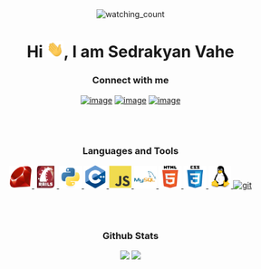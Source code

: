 <div align="center">
  <img src="https://komarev.com/ghpvc/?username=SedrakyanVahe&color=brightgreen" alt="watching_count" />
  <h1 align="center">Hi <img src="https://raw.githubusercontent.com/ABSphreak/ABSphreak/master/gifs/Hi.gif" width="30px">, I am Sedrakyan Vahe</h1>
</div>

<h3 align="center">Connect with me</h3>

<div align="center">

  [![image](https://img.shields.io/badge/LinkedIn-0077B5?style=for-the-badge&logo=linkedin&logoColor=white)](https://www.linkedin.com/in/vahe-sedrakyan/)
  [![image](https://img.shields.io/badge/Instagram-E4405F?style=for-the-badge&logo=instagram&logoColor=white)](https://www.instagram.com/sedrakyanvahe/)
  [![image](https://img.shields.io/badge/Twitter-1DA1F2?style=for-the-badge&logo=twitter&logoColor=white)](https://twitter.com/Vahe93435013)
</div>

<br>
<br>

<h3 align="center">Languages and Tools</h3>

<p align="center">
  <a href="https://www.ruby-lang.org/en/" target="_blank">
    <img src="https://raw.githubusercontent.com/devicons/devicon/master/icons/ruby/ruby-original.svg" alt="ruby" width="40" height="40"/>
  </a>
  
  <a href="https://rubyonrails.org/" target="_blank">
    <img src="https://github.com/devicons/devicon/blob/master/icons/rails/rails-original-wordmark.svg" alt="ruby_on_rails" width="40" height="40"/>
  </a>
  
  <a href="https://www.python.org" target="_blank">
    <img src="https://raw.githubusercontent.com/devicons/devicon/master/icons/python/python-original.svg" alt="python" width="40" height="40"/>
  </a>

  <a href="https://www.w3schools.com/cpp/" target="_blank">
    <img src="https://github.com/devicons/devicon/blob/master/icons/cplusplus/cplusplus-original.svg" alt="cpp" width="40" height="40"/>
  </a>
  
  <a href="https://developer.mozilla.org/en-US/docs/Web/JavaScript" target="_blank">
    <img src="https://raw.githubusercontent.com/devicons/devicon/master/icons/javascript/javascript-original.svg" alt="javascript" width="40" height="40"/>
  </a>

  <a href="https://www.w3schools.com/mySQl/default.asp" target="_blank">
    <img src="https://github.com/devicons/devicon/blob/master/icons/mysql/mysql-original-wordmark.svg" alt="mysql" width="40" height="40"/>
  </a>

  <a href="https://www.w3.org/html/" target="_blank">
    <img src="https://raw.githubusercontent.com/devicons/devicon/master/icons/html5/html5-original-wordmark.svg" alt="html5" width="40" height="40"/>
  </a>

  <a href="https://www.w3schools.com/css/" target="_blank">
    <img src="https://raw.githubusercontent.com/devicons/devicon/master/icons/css3/css3-original-wordmark.svg" alt="css3" width="40" height="40"/>
  </a>

  <a href="https://www.linux.org/" target="_blank">
    <img src="https://raw.githubusercontent.com/devicons/devicon/master/icons/linux/linux-original.svg" alt="linux" width="40" height="40"/>
  </a>
  <a href="https://git-scm.com/" target="_blank">
    <img src="https://www.vectorlogo.zone/logos/git-scm/git-scm-icon.svg" alt="git" width="40" height="40"/>
  </a>
</p>

<br>
<br>

<h3 align="center">Github Stats</h3>
<div align= "center">
  
  <img height= "150" src="https://github-readme-stats.vercel.app/api?username=SedrakyanVahe&count_private=true&theme=react&show_icons=true&include_all_commits=true" />
  <img height= "150" src="https://github-readme-stats.vercel.app/api/top-langs/?username=SedrakyanVahe&count_private=true&theme=react&layout=compact" />
</div>
<br>
